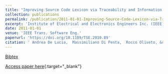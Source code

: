 ```yaml
---
title: "Improving Source Code Lexicon via Traceability and Information Retrieval"
collection: publications
permalink: /publication/2011-01-01-Improving-Source-Code-Lexicon-via-Traceability-and-Information-Retrieval
excerpt: 'Institute of Electrical and Electronics Engineers Inc. (IEEE), Los Alamitos, CA, USA, Scopus ID: 2-s2.0-79953231975, Cited by: 40'
date: 2011-01-01
venue: 'IEEE Trans. Software Eng.'
paperurl: 'https://doi.org/10.1109/TSE.2010.89'
citation: ' Andrea De Lucia,  Massimiliano Di Penta,  Rocco Oliveto, &quot;Improving Source Code Lexicon via Traceability and Information Retrieval.&quot; IEEE Trans. Software Eng., 2011.'
---
```

[Bibtex](https://dblp.org/rec/bib/journals/tse/LuciaPO11)

[Access paper here](https://doi.org/10.1109/TSE.2010.89){:target="_blank"}
